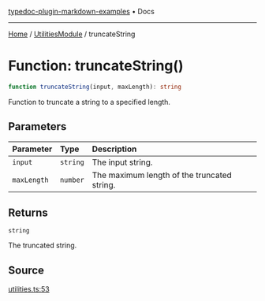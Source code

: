 [typedoc-plugin-markdown-examples](../../README.md) • Docs

***

[Home](../../README.md) / [UtilitiesModule](../README.md) / truncateString

# Function: truncateString()

```ts
function truncateString(input, maxLength): string
```

Function to truncate a string to a specified length.

## Parameters

| Parameter | Type | Description |
| :------ | :------ | :------ |
| `input` | `string` | The input string. |
| `maxLength` | `number` | The maximum length of the truncated string. |

## Returns

`string`

The truncated string.

## Source

[utilities.ts:53](https://github.com/typedoc-plugin-markdown/typedoc-plugin-markdown-examples/blob/20d21e441b853b3f7b2de364c070522db75798b0/examples/src/utilities.ts#L53)
